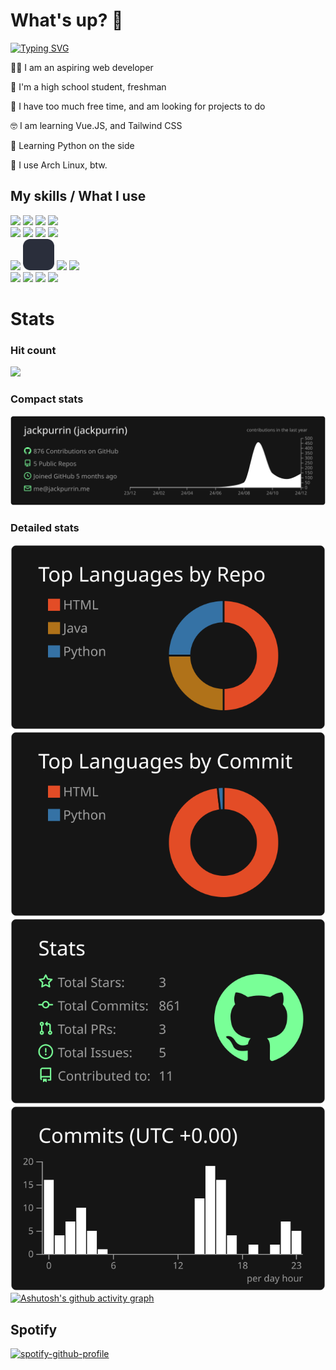 # What's up? 🤨

[![Typing SVG](https://readme-typing-svg.demolab.com/?lines=Hi,+I'm+jackpurrin!+👋;Aspiring+Web+Developer;Check+out+my+website+at;https://jackpurrin.me/)](https://git.io/typing-svg)

🧑‍💻 I am an aspiring web developer  

🏫 I'm a high school student, freshman  

📅 I have too much free time, and am looking for projects to do  

🤓 I am learning Vue.JS, and Tailwind CSS  

🐍 Learning Python on the side   

🐧 I use Arch Linux, btw.  

## My skills / What I use

<a href="#"><img src="https://github.com/onemarc/tech-icons/blob/main/icons/css.svg" width="50"></a>
<a href="#"><img src="https://github.com/onemarc/tech-icons/blob/main/icons/cloudflare.svg" width="50"></a>
<a href="#"><img src="https://github.com/onemarc/tech-icons/blob/main/icons/docker-dark.svg" width="50"></a>
<a href="#"><img src="https://github.com/onemarc/tech-icons/blob/main/icons/git.svg" width="50"></a>
<br>
<a href="#"><img src="https://github.com/onemarc/tech-icons/blob/main/icons/github-dark.svg" width="50"></a>
<a href="#"><img src="https://github.com/onemarc/tech-icons/blob/main/icons/html.svg" width="50"></a>
<a href="#"><img src="https://github.com/onemarc/tech-icons/blob/main/icons/linux-dark.svg" width="50"></a>
<a href="#"><img src="https://github.com/onemarc/tech-icons/blob/main/icons/markdown-dark.svg" width="50"></a>
<br>
<a href="#"><img src="https://github.com/onemarc/tech-icons/blob/main/icons/nginx-dark.svg" width="50"></a>
<a href="#"><img src="https://github.com/onemarc/tech-icons/blob/main/icons/protonmail-dark.svg" width="50"></a>
<a href="#"><img src="https://github.com/onemarc/tech-icons/blob/main/icons/python-dark.svg" width="50"></a>
<a href="#"><img src="https://github.com/onemarc/tech-icons/blob/main/icons/rasberrypi-dark.svg" width="50"></a>
<br>
<a href="#"><img src="https://github.com/onemarc/tech-icons/blob/main/icons/tailwindcss-dark.svg" width="50"></a>
<a href="#"><img src="https://github.com/onemarc/tech-icons/blob/main/icons/virtualbox-dark.svg" width="50"></a>
<a href="#"><img src="https://github.com/onemarc/tech-icons/blob/main/icons/vscode-dark.svg" width="50"></a>
<a href="#"><img src="https://github.com/onemarc/tech-icons/blob/main/icons/vuejs-dark.svg" width="50"></a>

# Stats

### Hit count

![](https://count.getloli.com/@jackpurrin?name=jackpurrin&theme=rule34&padding=7&offset=0&align=top&scale=1&pixelated=1&darkmode=auto)

### Compact stats

[![](https://raw.githubusercontent.com/jackpurrin/jackpurrin/master/profile-summary-card-output/dark/0-profile-details.svg)](https://github.com/vn7n24fzkq/github-profile-summary-cards)

### Detailed stats

[![](https://raw.githubusercontent.com/jackpurrin/jackpurrin/master/profile-summary-card-output/dark/1-repos-per-language.svg)](https://github.com/vn7n24fzkq/github-profile-summary-cards) [![](https://raw.githubusercontent.com/jackpurrin/jackpurrin/master/profile-summary-card-output/dark/2-most-commit-language.svg)](https://github.com/vn7n24fzkq/github-profile-summary-cards)
[![](https://raw.githubusercontent.com/jackpurrin/jackpurrin/master/profile-summary-card-output/dark/3-stats.svg)](https://github.com/vn7n24fzkq/github-profile-summary-cards) [![](https://raw.githubusercontent.com/jackpurrin/jackpurrin/master/profile-summary-card-output/dark/4-productive-time.svg)](https://github.com/vn7n24fzkq/github-profile-summary-cards)
[![Ashutosh's github activity graph](https://github-readme-activity-graph.vercel.app/graph?username=jackpurrin&theme=github-compact)](https://github.com/ashutosh00710/github-readme-activity-graph)

## Spotify

[![spotify-github-profile](https://spotify-github-profile.kittinanx.com/api/view?uid=yhqxs1v6x0ew63x7xhzwsr78d&cover_image=true&theme=default&show_offline=false&background_color=121212&interchange=true&bar_color=53b14f&bar_color_cover=true)](https://spotify-github-profile.kittinanx.com/api/view?uid=yhqxs1v6x0ew63x7xhzwsr78d&redirect=true)
